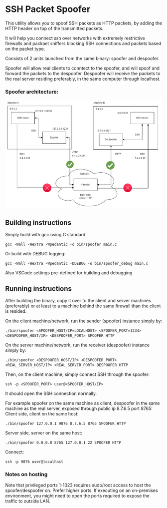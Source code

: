 # SSH Packet Spoofer

This utility allows you to spoof SSH packets as HTTP packets, by adding the HTTP header on top of the transmitted packets.

It will help you connect ssh over networks with extremely restrictive firewalls and packaet sniffers blocking SSH connections and packets based on the packet type.

Consists of 2 units launched from the same binary: spoofer and despoofer.

Spoofer will allow real clients to conntect to the spoofer, and will spoof and forward the packets to the despoofer.
Despoofer will receive the packets to the real server residing preferably, in the same computer through localhost.

### Spoofer architecture:

![image not found](./img/Architecture.png "Spoofer Architecture: Avoid SSH traffic using HTTP traffic")

## Building instructions

Simply build with gcc using C standard:
```
gcc -Wall -Wextra -Wpedantic -o bin/spoofer main.c
```

Or build with DEBUG logging:
```
gcc -Wall -Wextra -Wpedantic -DDEBUG -o bin/spoofer_debug main.c
```

Also VSCode settings pre-defined for building and debugging

## Running instructions

After building the binary, copy it over to the client and server machines (preferably)
or at least to a machine behind the same firewall than the client is resided.

On the client machine/network, run the sender (spoofer) instance simply by:
```
./bin/spoofer <SPOOFER_HOST/IP=LOCALHOST> <SPOOFER_PORT=1234> <DESPOOFER_HOST/IP> <DESPOOFER_PORT> SPOOFER HTTP
```
On the server machine/network, run the receiver (despoofer) instance simply by:
```
./bin/spoofer <DESPOOFER_HOST/IP> <DESPOOFER_PORT> <REAL_SERVER_HOST/IP> <REAL_SERVER_PORT> DESPOOFER HTTP
```
Then, on the client machine, simply connect SSH through the spoofer:
```
ssh -p <SPOOFER_PORT> user@<SPOOFER_HOST/IP>
```
It should open the SSH connection normally.

For example spoofer on the same machine as client, despoofer in the same machine as the real server, exposed through public ip 8.7.6.5 port 8765:
Client side, client on the same host:
```
./bin/spoofer 127.0.0.1 9876 8.7.6.5 8765 SPOOFER HTTP
```
Server side, server on the same host:
```
./bin/spoofer 0.0.0.0 8765 127.0.0.1 22 SPOOFER HTTP
```
Connect:
```
ssh -p 9876 user@localhost
```

### Notes on hosting
Note that privileged ports 1-1023 requires sudo/root access to host the spoofer/despoofer on. Prefer higher ports.
If executing on an on-premises environment, you might need to open the ports required to expose the traffic to outside LAN.
